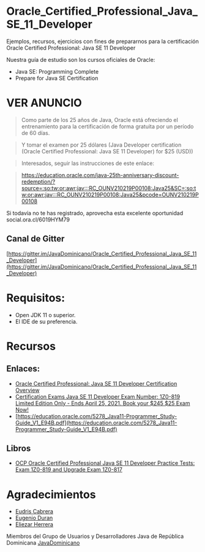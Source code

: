 # Oracle_Certified_Professional_Java_SE_11_Developer
Ejemplos, recursos, ejercicios con fines de prepararnos para la certificación Oracle Certified Professional: Java SE 11 Developer

Nuestra guía de estudio son los cursos oficiales de Oracle:

* Java SE: Programming Complete
* Prepare for Java SE Certification


# VER ANUNCIO
> Como parte de los 25 años de Java, Oracle está ofreciendo el entrenamiento para la certificación de forma gratuita por un período de 60 días.

> Y tomar el examen por 25 dólares (Java Developer certification (Oracle Certified Professional: Java SE 11 Developer) for $25 (USD))

> Interesados, seguir las instrucciones de este enlace:

> https://education.oracle.com/java-25th-anniversary-discount-redemption/?source=:so:tw:or:awr:jav:::RC_OUNV210219P00108:Java25&SC=:so:tw:or:awr:jav:::RC_OUNV210219P00108:Java25&pcode=OUNV210219P00108


Si todavía no te has registrado, aprovecha esta excelente oportunidad social.ora.cl/6019HYM79

## Canal de Gitter
[https://gitter.im/JavaDominicano/Oracle_Certified_Professional_Java_SE_11_Developer](https://gitter.im/JavaDominicano/Oracle_Certified_Professional_Java_SE_11_Developer)


# Requisitos:

* Open JDK 11 o superior.
* El IDE de su preferencia.

# Recursos
## Enlaces:
* [Oracle Certified Professional: Java SE 11 Developer Certification Overview](https://education.oracle.com/products/trackp_OCPJAV11)
* [Certification Exams Java SE 11 Developer Exam Number: 1Z0-819 Limited Edition Only - Ends April 25, 2021. Book your $245 $25 Exam Now!](https://education.oracle.com/java-se-11-developer/pexam_1Z0-819)
* [https://education.oracle.com/5278_Java11-Programmer_Study-Guide_V1_E94B.pdf](https://education.oracle.com/5278_Java11-Programmer_Study-Guide_V1_E94B.pdf)

## Libros
* [OCP Oracle Certified Professional Java SE 11 Developer Practice Tests: Exam 1Z0-819 and Upgrade Exam 1Z0-817](https://www.amazon.com/dp/1119696135/ref=cm_sw_em_r_mt_dp_52WXKSAGXCVNTB5JH7Y8)



# Agradecimientos

- [Eudris Cabrera](https://twitter.com/eudriscabrera)
- [Eugenio Duran](https://twitter.com/eugh_x)
- [Eliezar Herrera](https://github.com/zerh)

Miembros del Grupo de Usuarios y Desarrolladores Java de República Dominicana [JavaDominicano](https://twitter.com/JavaDominicano)

